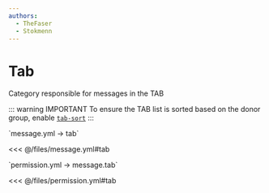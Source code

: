 ```yaml
---
authors:
  - TheFaser
  - Stokmenn
---
```


# Tab

Category responsible for messages in the TAB

::: warning IMPORTANT
To ensure the TAB list is sorted based on the donor group, enable [`tab-sort`](/docs/integration/luckperms/#tab-sort)
:::

[//]: # (message.yml)
<!--@include: @/parts/words.md#setting-->
<!--@include: @/parts/words.md#path--> `message.yml → tab`

<!--@include: @/parts/words.md#default-->
<<< @/files/message.yml#tab

<!--@include: @/parts/enable.md-->

[//]: # (permission.yml)
<!--@include: @/parts/words.md#permission-->
<!--@include: @/parts/words.md#path--> `permission.yml → message.tab`

<!--@include: @/parts/words.md#default-->
<<< @/files/permission.yml#tab

<!--@include: @/parts/permission/permissionTier3.md-->
